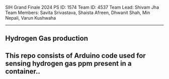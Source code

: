 SIH Grand Finale 2024
PS ID: 1574
Team ID: 4537
Team Lead: Shivam Jha
Team Members:
Savita Srivastava,
Shaista Afreen,
Dhwanit Shah,
Min Nepali,
Varun Kushwaha

------------------------
Hydrogen Gas production
------------------------
This repo consists of Arduino code used for sensing hydrogen gas ppm present in a container..
---------------------------------------------------------------------------------------------
